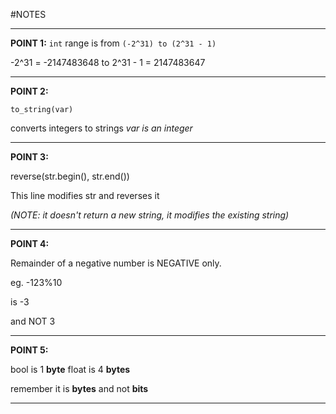 #NOTES

---

**POINT 1:**
`int` range is from `(-2^31) to (2^31 - 1)`

-2^31 = -2147483648
to
2^31 - 1 = 2147483647

---

**POINT 2:**

`to_string(var)`

converts integers to strings
_var is an integer_

---

**POINT 3:**

reverse(str.begin(), str.end())

This line modifies str and reverses it

_(NOTE: it doesn't return a new string, it modifies the existing string)_

---

**POINT 4:**

Remainder of a negative number is NEGATIVE only.

eg.
-123%10

is -3

and NOT 3

---

**POINT 5:**

bool is 1 **byte**
float is 4 **bytes**

remember it is **bytes** and not **bits**

---
